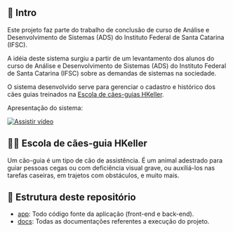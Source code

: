 ## 📍 Intro

Este projeto faz parte do trabalho de conclusão de curso de Análise e Desenvolvimento de Sistemas (ADS) do Instituto Federal de Santa Catarina (IFSC).

A idéia deste sistema surgiu a partir de um levantamento dos alunos do curso de Análise e Desenvolvimento de Sistemas (ADS) do Instituto Federal de Santa Catarina (IFSC) sobre as demandas de sistemas na sociedade.

O sistema desenvolvido serve para gerenciar o cadastro e histórico dos cães guias treinados na [Escola de cães-guias HKeller](https://caoguia.org.br/).

Apresentação do sistema:

[![Assistir vídeo](https://img.youtube.com/vi/j_MylO3vgak/default.jpg)](https://youtu.be/j_MylO3vgak)

## 🐕‍🦺 Escola de cães-guia HKeller

Um cão-guia é um tipo de cão de assistência. É um animal adestrado para guiar pessoas cegas ou com deficiência visual grave, ou auxiliá-los nas tarefas caseiras, em trajetos com obstáculos, e muito mais.

## 📒 Estrutura deste repositório

- [app](./app/): Todo código fonte da aplicação (front-end e back-end).
- [docs](./docs/): Todas as documentações referentes a execução do projeto.
